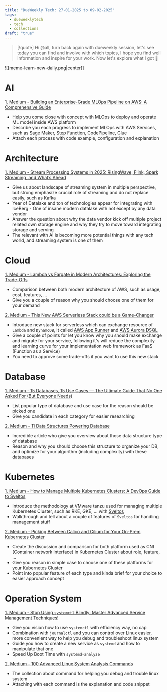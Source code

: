 ```yaml
---
title: "DueWeekly Tech: 27-01-2025 to 09-02-2025"
tags:
  - dueweeklytech
  - tech
  - collections
draft: "true"
---
```

>[!quote]
>Hi @all, turn back again with dueweekly session, let's see today you can find and involve with which topics, I hope you find well information and inspire for your work. Now let's explore what I got 🍻

![[meme-learn-new-daily.png|center]]
# AI

[1. Medium - Building an Enterprise-Grade MLOps Pipeline on AWS: A Comprehensive Guide](https://ramchandra-vadranam.medium.com/building-an-enterprise-grade-mlops-pipeline-on-aws-a-comprehensive-guide-c828085dd830)

- Help you come close with concept with MLOps to deploy and operate ML model inside AWS platform
- Describe you each progress to implement MLOps with AWS Services, such as Sage Maker, Step Function, CodePipeline, Glue
- Attach each process with code example, configuration and explanation
# Architecture

[1. Medium - Stream Processing Systems in 2025: RisingWave, Flink, Spark Streaming, and What’s Ahead](https://blog.det.life/stream-processing-systems-in-2025-risingwave-flink-spark-streaming-and-whats-ahead-6e24927f7d8b)

- Give us about landscape of streaming system in multiple perspective, but strong emphasize crucial role of streaming and do not replace easily, such as Kafka
- Year of Datalake and ton of technologies appear for integrating with IceBerg - One of insane modern datalake with not except by any data vendor
- Answer the question about why the data vendor kick off multiple project related own storage engine and why they try to move toward integrating storage and serving
- The relevant with AI is becoming more potential things with any tech world, and streaming system is one of them
# Cloud

[1. Medium - Lambda vs Fargate in Modern Architectures: Exploring the Trade-Offs](https://medium.com/@jake.bazin/lambda-vs-fargate-in-modern-architectures-exploring-the-trade-offs-224946645865)

- Comparison between both modern architecture of AWS, such as usage, cost, features, ...
- Give you a couple of reason why you should choose one of them for your demand

[2. Medium - This New AWS Serverless Stack could be a Game-Changer](https://medium.com/@jonas.a.neumann/this-new-aws-serverless-stack-could-be-a-game-changer-de5d8c38ff7d)

- Introduce new stack for serverless which can exchange resource of `Lambda` and `DynamoDB`, It called [AWS App Runner](https://aws.amazon.com/apprunner/?nc1=h_ls) and [AWS Aurora DSQL](https://aws.amazon.com/rds/aurora/dsql/?nc1=h_ls)
- Give a couple of points for let you know why you should make exchange and migrate for your service, following it's will reduce the complexity and learning curve for your implementation web framework as FaaS (Function as a Service)
- You need to approve some trade-offs if you want to use this new stack
# Database

[1. Medium - 15 Databases, 15 Use Cases — The Ultimate Guide That No One Asked For (But Everyone Needs)](https://medium.com/gitconnected/15-databases-15-use-cases-the-ultimate-guide-that-no-one-asked-for-but-everyone-needs-47ca4009be78)

- List popular type of database and use case for the reason should be picked one
- Give you candidate in each category for easier researching

[2. Medium - 11 Data Structures Powering Database](https://medium.com/gitconnected/11-data-structures-powering-database-51fc4691fcf7)

- Incredible article who give you overview about those data structure type of database
- Reason and why you should choose this structure to organize your DB, and optimize for your algorithm (including complexity) with these databases

# Kubernetes

[1. Medium - How to Manage Multiple Kubernetes Clusters: A DevOps Guide to Sveltos](https://medium.com/@pescerosso/how-to-manage-multiple-kubernetes-clusters-a-devops-guide-to-sveltos-b7a02b31f7c1)

- Introduce the methodology at VMware tanzu used for managing multiple Kubernetes Cluster, such as RKE, GKE, ... with [Sveltos](https://projectsveltos.github.io/sveltos/)
- Walkthrough and tell about a couple of features of `Sveltos` for handling management stuff

[2. Medium - Picking Between Calico and Cilium for Your On-Prem Kubernetes Cluster](https://medium.com/@PlanB./picking-between-calico-and-cilium-for-your-on-prem-kubernetes-cluster-9c3849083a45)

- Create the discussion and comparison for both platform used as CNI (Container network interface) in Kubernetes Cluster about role, feature, ...
- Give you reason in simple case to choose one of these platforms for your Kubernetes Cluster
- Point into popular feature of each type and kinda brief for your choice to easier approach concept
# Operation System

[1. Medium - Stop Using `systemctl` Blindly: Master Advanced Service Management Techniques!](https://medium.com/@howtouselinux/stop-using-systemctl-blindly-master-advanced-service-management-techniques-83dfd0e9c0ab)

- Give you vision how to use `systemctl` with efficiency way, no cap
- Combination with `journalctl` and you can control over Linux easier, more convenient way to help you debug and troubleshoot linux system
- Guide you how to create a new service as `systemd` and how to manipulate that one
- Speed Up Boot Time with `systemd-analyze`

[2. Medium - 100 Advanced Linux System Analysis Commands](https://medium.com/@eren.c.uysal/100-advanced-linux-system-analysis-commands-218c20a19cbe)

- The collection about command for helping you debug and trouble linux system
- Attaching with each command is the explanation and code snippet

